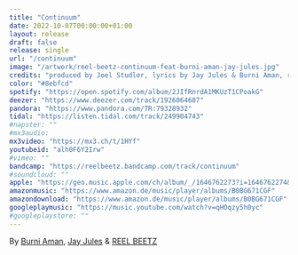 ```yaml
---
title: "Continuum"
date: 2022-10-07T00:00:00+01:00
layout: release
draft: false
release: single
url: "/continuum"
image: "/artwork/reel-beetz-continuum-feat-burni-aman-jay-jules.jpg"
credits: "produced by Joel Studler, lyrics by Jay Jules & Burni Aman, released October 7th, 2022"
color: "#8ebfcd"
spotify: "https://open.spotify.com/album/2JIfRnrdA1MKUzT1CPoakG"
deezer: "https://www.deezer.com/track/1926064607"
pandora: "https://www.pandora.com/TR:79328932"
tidal: "https://listen.tidal.com/track/249904743"
#napster: ""
#mx3audio: 
mx3video: "https://mx3.ch/t/1HYf"
youtubeid: "alh0F6Y2Irw"
#vimeo: ""
bandcamp: "https://reelbeetz.bandcamp.com/track/continuum"
#soundcloud: ""
apple: "https://geo.music.apple.com/ch/album/_/1646762273?i=1646762274&mt=1&app=music&ls=1&at=1000lHKX&ct=odesli_http&itscg=30200&itsct=odsl_m"
amazonmusic: "https://www.amazon.de/music/player/albums/B0BG671CGF"
amazondownload: "https://www.amazon.de/music/player/albums/B0BG671CGF"
googleplaymusic: "https://music.youtube.com/watch?v=qHOqzy5h0yc"
#googleplaystore: ""
---
```


By [Burni Aman](http://www.burniaman.com/), [Jay Jules](https://jayjules.net/) & [REEL BEETZ](https://reelbeetz.ch)